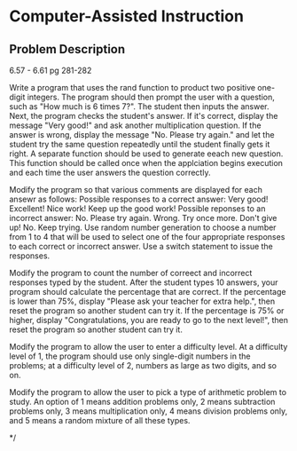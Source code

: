 # Computer-Assisted Instruction
## Problem Description

 6.57 - 6.61 pg 281-282
 
 Write a program that uses the rand function to product two positive one-digit integers. The program should then prompt the user with a question, such as "How much is 6 times 7?". The student then inputs the answer. Next, the program checks the student's answer. If it's correct, display the message "Very good!" and ask another multiplication question. If the answer is wrong, display the message "No. Please try again." and let the student try the same question repeatedly until the student finally gets it right. A separate function should be used to generate eeach new question. This function should be called once when the applciation begins execution and each time the user answers the question correctly.
 
 Modify the program so that various comments are displayed for each ansewr as follows:
 Possible responses to a correct answer: Very good! Excellent! Nice work! Keep up the good work!
 Possible reponses to an incorrect answer: No. Please try again. Wrong. Try once more. Don't give up! No. Keep trying.
 Use random number generation to choose a number from 1 to 4 that will be used to select one of the four appropriate responses to each correct or incorrect answer. Use a switch statement to issue the responses.
 
 Modify the program to count the number of correect and incorrect responses typed by the student. After the student types 10 answers, your program should calculate the percentage that are correct. If the percentage is lower than 75%, display "Please ask your teacher for extra help.", then reset the program so another student can try it. If the percentage is 75% or higher, display "Congratulations, you are ready to go to the next level!", then reset the program so another student can try it.
 
 Modify the program to allow the user to enter a difficulty level. At a difficulty level of 1, the program should use only single-digit numbers in the problems; at a difficulty level of 2, numbers as large as two digits, and so on.
 
 Modify the program to allow the user to pick a type of arithmetic problem to study. An option of 1 means addition problems only, 2 means subtraction problems only, 3 means multiplication only, 4 means division problems only, and 5 means a random mixture of all these types.
 
 */
